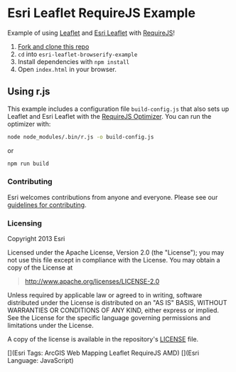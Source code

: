 # Esri Leaflet RequireJS Example

Example of using [Leaflet](http://leafletjs.com) and [Esri Leaflet](http://esri.github.io/esri-leaflet/) with [RequireJS](http://requirejs.org/)!

1. [Fork and clone this repo](https://help.github.com/articles/fork-a-repo)
2. `cd` into `esri-leaflet-browserify-example`
3. Install dependencies with `npm install`
4. Open `index.html` in your browser.

## Using r.js

This example includes a configuration file `build-config.js` that also sets up Leaflet and Esri Leaflet with the [RequireJS Optimizer](http://requirejs.org/docs/optimization.html). You can run the optimizer with:

```bash
node node_modules/.bin/r.js -o build-config.js
```

or

```bash
npm run build
```

### Contributing

Esri welcomes contributions from anyone and everyone. Please see our [guidelines for contributing](https://github.com/Esri/esri-leaflet-requirejs-example/blob/master/CONTRIBUTING.md).

### Licensing
Copyright 2013 Esri

Licensed under the Apache License, Version 2.0 (the "License");
you may not use this file except in compliance with the License.
You may obtain a copy of the License at

> http://www.apache.org/licenses/LICENSE-2.0

Unless required by applicable law or agreed to in writing, software
distributed under the License is distributed on an "AS IS" BASIS,
WITHOUT WARRANTIES OR CONDITIONS OF ANY KIND, either express or implied.
See the License for the specific language governing permissions and
limitations under the License.

A copy of the license is available in the repository's [LICENSE](./LICENSE) file.

[](Esri Tags: ArcGIS Web Mapping Leaflet RequireJS AMD)
[](Esri Language: JavaScript)
